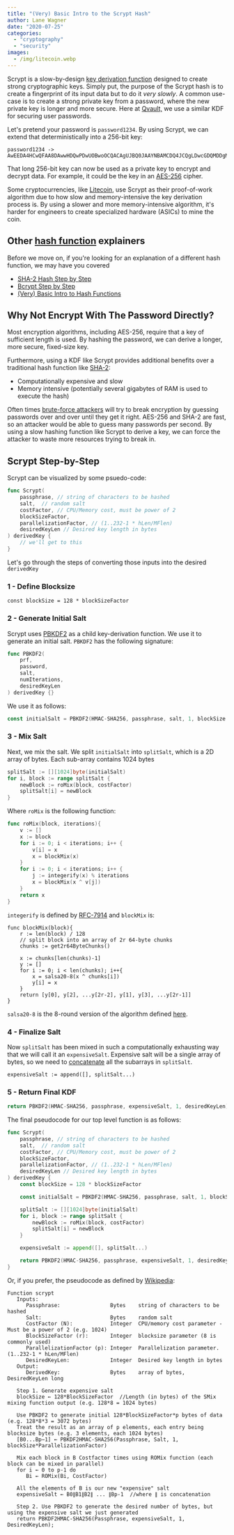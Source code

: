 ```yaml
---
title: "(Very) Basic Intro to the Scrypt Hash"
author: Lane Wagner
date: "2020-07-25"
categories: 
  - "cryptography"
  - "security"
images:
  - /img/litecoin.webp
---
```


Scrypt is a slow-by-design [key derivation function](https://qvault.io/2019/12/30/very-basic-intro-to-key-derivation-functions-argon2-scrypt-etc/) designed to create strong cryptographic keys. Simply put, the purpose of the Scrypt hash is to create a fingerprint of its input data but to do it _very slowly_. A common use-case is to create a strong private key from a password, where the new private key is longer and more secure. Here at [Qvault,](https://qvault.io) we use a similar KDF for securing user passwords.

Let's pretend your password is `password1234`. By using Scrypt, we can extend that deterministically into a 256-bit key:

```
password1234 -> 
AwEEDA4HCwQFAA8DAwwHDQwPDwUOBwoOCQACAgUJBQ0JAAYNBAMCDQ4JCQgLDwcGDQMDDgMKAQsNBAkLAwsACA==
```

That long 256-bit key can now be used as a private key to encrypt and decrypt data. For example, it could be the key in an [AES-256](https://qvault.io/2020/01/02/very-basic-intro-to-aes-256-cipher/) cipher.

Some cryptocurrencies, like [Litecoin](https://litecoin.org/), use Scrypt as their proof-of-work algorithm due to how slow and memory-intensive the key derivation process is. By using a slower and more memory-intensive algorithm, it's harder for engineers to create specialized hardware (ASICs) to mine the coin.

## Other [hash function](https://qvault.io/2020/01/01/very-basic-intro-to-hash-functions-sha-256-md-5-etc/) explainers

Before we move on, if you're looking for an explanation of a different hash function, we may have you covered

- [SHA-2 Hash Step by Step](https://qvault.io/2020/07/08/how-sha-2-works-step-by-step-sha-256/)
- [Bcrypt Step by Step](https://qvault.io/2020/08/24/bcrypt-step-by-step/)
- [(Very) Basic Intro to Hash Functions](https://qvault.io/2020/01/01/very-basic-intro-to-hash-functions-sha-256-md-5-etc/)

## Why Not Encrypt With The Password Directly?

Most encryption algorithms, including AES-256, require that a key of sufficient length is used. By hashing the password, we can derive a longer, more secure, fixed-size key.

Furthermore, using a KDF like Scrypt provides additional benefits over a traditional hash function like [SHA-2](https://qvault.io/2020/07/08/how-sha-2-works-step-by-step-sha-256/):

- Computationally expensive and slow
- Memory intensive (potentially several gigabytes of RAM is used to execute the hash)

Often times [brute-force attackers](https://qvault.io/2020/02/11/how-do-brute-force-attackers-know-they-found-the-key/) will try to break encryption by guessing passwords over and over until they get it right. AES-256 and SHA-2 are fast, so an attacker would be able to guess many passwords per second. By using a slow hashing function like Scrypt to derive a key, we can force the attacker to waste more resources trying to break in.

## Scrypt Step-by-Step

Scrypt can be visualized by some psuedo-code:

```go
func Scrypt(
	passphrase, // string of characters to be hashed
	salt,  // random salt
	costFactor, // CPU/Memory cost, must be power of 2
	blockSizeFactor,
	parallelizationFactor, // (1..232-1 * hLen/MFlen)
	desiredKeyLen // Desired key length in bytes
) derivedKey {
	// we'll get to this
}
```

Let's go through the steps of converting those inputs into the desired `derivedKey`

### 1 - Define Blocksize

```
const blockSize = 128 * blockSizeFactor
```

### 2 - Generate Initial Salt

Scrypt uses [PBKDF2](https://en.wikipedia.org/wiki/PBKDF2) as a child key-derivation function. We use it to generate an initial salt. `PBKDF2` has the following signature:

```go
func PBKDF2(
	prf,
	password,
	salt,
	numIterations,
	desiredKeyLen
) derivedKey {}
```

We use it as follows:

```go
const initialSalt = PBKDF2(HMAC-SHA256, passphrase, salt, 1, blockSize * parallelizationFactor)
```

### 3 - Mix Salt

Next, we mix the salt. We split `initialSalt` into `splitSalt`, which is a 2D array of bytes. Each sub-array contains 1024 bytes

```go
splitSalt := [][1024]byte(initialSalt)
for i, block := range splitSalt {
	newBlock := roMix(block, costFactor)
	splitSalt[i] = newBlock
}
```

Where `roMix` is the following function:

```go
func roMix(block, iterations){
	v := []
	x := block
	for i := 0; i < iterations; i++ {
		v[i] = x
		x = blockMix(x)
	}
	for i := 0; i < iterations; i++ {
		j := integerify(x) % iterations
		x = blockMix(x ^ v[j])
	}
	return x
}
```

`integerify` is defined by [RFC-7914](https://tools.ietf.org/html/rfc7914) and `blockMix` is:

```
func blockMix(block){
	r := len(block) / 128
	// split block into an array of 2r 64-byte chunks
	chunks := get2r64ByteChunks()

	x := chunks[len(chunks)-1]
	y := []
	for i := 0; i < len(chunks); i++{
		x = salsa20-8(x ^ chunks[i])
		y[i] = x
	}
	return [y[0], y[2], ...y[2r-2], y[1], y[3], ...y[2r-1]]
}
```

`salsa20-8` is the 8-round version of the algorithm defined [here](https://en.wikipedia.org/wiki/Salsa20).

### 4 - Finalize Salt

Now `splitSalt` has been mixed in such a computationally exhausting way that we will call it an `expensiveSalt`. Expensive salt will be a single array of bytes, so we need to [concatenate](https://qvault.io/golang/strings-builder-concatenation-golang/) all the subarrays in `splitSalt`.

```
expensiveSalt := append([], splitSalt...)
```

### 5 - Return Final KDF

```go
return PBKDF2(HMAC-SHA256, passphrase, expensiveSalt, 1, desiredKeyLen)
```

The final pseudocode for our top level function is as follows:

```go
func Scrypt(
	passphrase, // string of characters to be hashed
	salt,  // random salt
	costFactor, // CPU/Memory cost, must be power of 2
	blockSizeFactor,
	parallelizationFactor, // (1..232-1 * hLen/MFlen)
	desiredKeyLen // Desired key length in bytes
) derivedKey {
	const blockSize = 128 * blockSizeFactor

	const initialSalt = PBKDF2(HMAC-SHA256, passphrase, salt, 1, blockSize * parallelizationFactor)

	splitSalt := [][1024]byte(initialSalt)
	for i, block := range splitSalt {
		newBlock := roMix(block, costFactor)
		splitSalt[i] = newBlock
	}

	expensiveSalt := append([], splitSalt...)

	return PBKDF2(HMAC-SHA256, passphrase, expensiveSalt, 1, desiredKeyLen)
}
```

Or, if you prefer, the pseudocode as defined by [Wikipedia](https://en.wikipedia.org/wiki/Scrypt):

```
Function scrypt
   Inputs:
      Passphrase:                Bytes    string of characters to be hashed
      Salt:                      Bytes    random salt
      CostFactor (N):            Integer  CPU/memory cost parameter - Must be a power of 2 (e.g. 1024)
      BlockSizeFactor (r):       Integer  blocksize parameter (8 is commonly used)
      ParallelizationFactor (p): Integer  Parallelization parameter. (1..232-1 * hLen/MFlen)
      DesiredKeyLen:             Integer  Desired key length in bytes
   Output:
      DerivedKey:                Bytes    array of bytes, DesiredKeyLen long

   Step 1. Generate expensive salt
   blockSize ← 128*BlockSizeFactor  //Length (in bytes) of the SMix mixing function output (e.g. 128*8 = 1024 bytes)

   Use PBKDF2 to generate initial 128*BlockSizeFactor*p bytes of data (e.g. 128*8*3 = 3072 bytes)
   Treat the result as an array of p elements, each entry being blocksize bytes (e.g. 3 elements, each 1024 bytes)
   [B0...Bp−1] ← PBKDF2HMAC-SHA256(Passphrase, Salt, 1, blockSize*ParallelizationFactor)

   Mix each block in B Costfactor times using ROMix function (each block can be mixed in parallel)
   for i ← 0 to p-1 do
      Bi ← ROMix(Bi, CostFactor)

   All the elements of B is our new "expensive" salt
   expensiveSalt ← B0∥B1∥B2∥ ... ∥Bp-1  //where ∥ is concatenation
 
   Step 2. Use PBKDF2 to generate the desired number of bytes, but using the expensive salt we just generated
   return PBKDF2HMAC-SHA256(Passphrase, expensiveSalt, 1, DesiredKeyLen);
```
